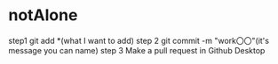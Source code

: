 # notAlone
<!-- コミットの方法 -->
step1
git add *(what I want to add)
step 2
git commit -m "work〇〇"(it's message you can name)
step 3
Make a pull request in Github Desktop
